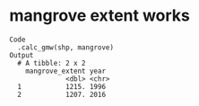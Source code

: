 # mangrove extent works

    Code
      .calc_gmw(shp, mangrove)
    Output
      # A tibble: 2 x 2
        mangrove_extent year 
                  <dbl> <chr>
      1           1215. 1996 
      2           1207. 2016 

